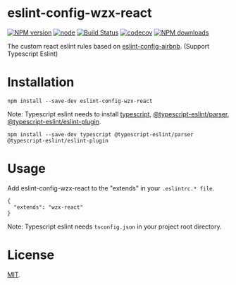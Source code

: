 # eslint-config-wzx-react

[![NPM version](https://img.shields.io/npm/v/eslint-config-wzx-react)](https://www.npmjs.com/package/eslint-config-wzx-react)
[![node](https://img.shields.io/node/v/eslint-config-wzx-react)](https://nodejs.org)
[![Build Status](https://travis-ci.com/VicSolWang/eslint-config-wzx-react.svg?branch=master)](https://travis-ci.com/VicSolWang/eslint-config-wzx-react)
[![codecov](https://codecov.io/gh/VicSolWang/eslint-config-wzx-react/branch/master/graph/badge.svg)](https://codecov.io/gh/VicSolWang/eslint-config-wzx-react)
[![NPM downloads](https://img.shields.io/npm/dt/eslint-config-wzx-react)](https://www.npmjs.com/package/eslint-config-wzx-react)

The custom react eslint rules based on [eslint-config-airbnb](https://www.npmjs.com/package/eslint-config-airbnb). (Support Typescript Eslint)

# Installation

    npm install --save-dev eslint-config-wzx-react

Note: Typescript eslint needs to install [typescript](https://www.npmjs.com/package/typescript), [@typescript-eslint/parser](https://www.npmjs.com/package/@typescript-eslint/parser), [@typescript-eslint/eslint-plugin](https://www.npmjs.com/package/@typescript-eslint/eslint-plugin).

    npm install --save-dev typescript @typescript-eslint/parser @typescript-eslint/eslint-plugin

# Usage

Add eslint-config-wzx-react to the "extends" in your `.eslintrc.* file`.

    {
      "extends": "wzx-react"
    }

Note: Typescript eslint needs `tsconfig.json` in your project root directory.

# License

[MIT](LICENSE).
